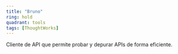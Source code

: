 ```yaml
---
title: "Bruno"
ring: hold
quadrant: tools
tags: [ThoughtWorks]
---
```


Cliente de API que permite probar y depurar APIs de forma eficiente.
